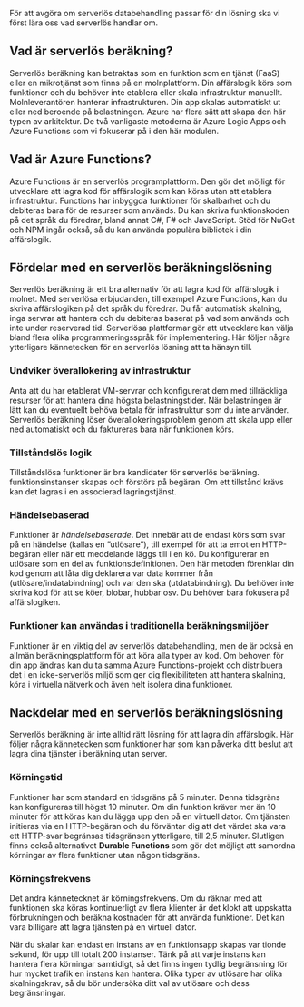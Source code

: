För att avgöra om serverlös databehandling passar för din lösning ska vi först lära oss vad serverlös handlar om.

## <a name="what-is-serverless-compute"></a>Vad är serverlös beräkning?

Serverlös beräkning kan betraktas som en funktion som en tjänst (FaaS) eller en mikrotjänst som finns på en molnplattform. Din affärslogik körs som funktioner och du behöver inte etablera eller skala infrastruktur manuellt. Molnleverantören hanterar infrastrukturen. Din app skalas automatiskt ut eller ned beroende på belastningen. Azure har flera sätt att skapa den här typen av arkitektur. De två vanligaste metoderna är Azure Logic Apps och Azure Functions som vi fokuserar på i den här modulen.

## <a name="what-are-azure-functions"></a>Vad är Azure Functions?

Azure Functions är en serverlös programplattform. Den gör det möjligt för utvecklare att lagra kod för affärslogik som kan köras utan att etablera infrastruktur. Functions har inbyggda funktioner för skalbarhet och du debiteras bara för de resurser som används. Du kan skriva funktionskoden på det språk du föredrar, bland annat C#, F# och JavaScript. Stöd för NuGet och NPM ingår också, så du kan använda populära bibliotek i din affärslogik.

## <a name="benefits-of-a-serverless-compute-solution"></a>Fördelar med en serverlös beräkningslösning

Serverlös beräkning är ett bra alternativ för att lagra kod för affärslogik i molnet. Med serverlösa erbjudanden, till exempel Azure Functions, kan du skriva affärslogiken på det språk du föredrar. Du får automatisk skalning, inga servrar att hantera och du debiteras baserat på vad som används och inte under reserverad tid. Serverlösa plattformar gör att utvecklare kan välja bland flera olika programmeringsspråk för implementering. Här följer några ytterligare kännetecken för en serverlös lösning att ta hänsyn till.

### <a name="avoids-over-allocation-of-infrastructure"></a>Undviker överallokering av infrastruktur

Anta att du har etablerat VM-servrar och konfigurerat dem med tillräckliga resurser för att hantera dina högsta belastningstider. När belastningen är lätt kan du eventuellt behöva betala för infrastruktur som du inte använder. Serverlös beräkning löser överallokeringsproblem genom att skala upp eller ned automatiskt och du faktureras bara när funktionen körs.

### <a name="stateless-logic"></a>Tillståndslös logik

Tillståndslösa funktioner är bra kandidater för serverlös beräkning. funktionsinstanser skapas och förstörs på begäran. Om ett tillstånd krävs kan det lagras i en associerad lagringstjänst.

### <a name="event-driven"></a>Händelsebaserad

Funktioner är _händelsebaserade_. Det innebär att de endast körs som svar på en händelse (kallas en ”utlösare”), till exempel för att ta emot en HTTP-begäran eller när ett meddelande läggs till i en kö. Du konfigurerar en utlösare som en del av funktionsdefinitionen. Den här metoden förenklar din kod genom att låta dig deklarera var data kommer från (utlösare/indatabindning) och var den ska (utdatabindning). Du behöver inte skriva kod för att se köer, blobar, hubbar osv. Du behöver bara fokusera på affärslogiken.

### <a name="functions-can-be-used-in-traditional-compute-environments"></a>Funktioner kan användas i traditionella beräkningsmiljöer

Funktioner är en viktig del av serverlös databehandling, men de är också en allmän beräkningsplattform för att köra alla typer av kod. Om behoven för din app ändras kan du ta samma Azure Functions-projekt och distribuera det i en icke-serverlös miljö som ger dig flexibiliteten att hantera skalning, köra i virtuella nätverk och även helt isolera dina funktioner.

## <a name="drawbacks-of-a-serverless-compute-solution"></a>Nackdelar med en serverlös beräkningslösning

Serverlös beräkning är inte alltid rätt lösning för att lagra din affärslogik. Här följer några kännetecken som funktioner har som kan påverka ditt beslut att lagra dina tjänster i beräkning utan server. 

### <a name="execution-time"></a>Körningstid

Funktioner har som standard en tidsgräns på 5 minuter. Denna tidsgräns kan konfigureras till högst 10 minuter. Om din funktion kräver mer än 10 minuter för att köras kan du lägga upp den på en virtuell dator. Om tjänsten initieras via en HTTP-begäran och du förväntar dig att det värdet ska vara ett HTTP-svar begränsas tidsgränsen ytterligare, till 2,5 minuter. Slutligen finns också alternativet **Durable Functions** som gör det möjligt att samordna körningar av flera funktioner utan någon tidsgräns.

### <a name="execution-frequency"></a>Körningsfrekvens

Det andra kännetecknet är körningsfrekvens. Om du räknar med att funktionen ska köras kontinuerligt av flera klienter är det klokt att uppskatta förbrukningen och beräkna kostnaden för att använda funktioner. Det kan vara billigare att lagra tjänsten på en virtuell dator.

När du skalar kan endast en instans av en funktionsapp skapas var tionde sekund, för upp till totalt 200 instanser. Tänk på att varje instans kan hantera flera körningar samtidigt, så det finns ingen tydlig begränsning för hur mycket trafik en instans kan hantera. Olika typer av utlösare har olika skalningskrav, så du bör undersöka ditt val av utlösare och dess begränsningar.


